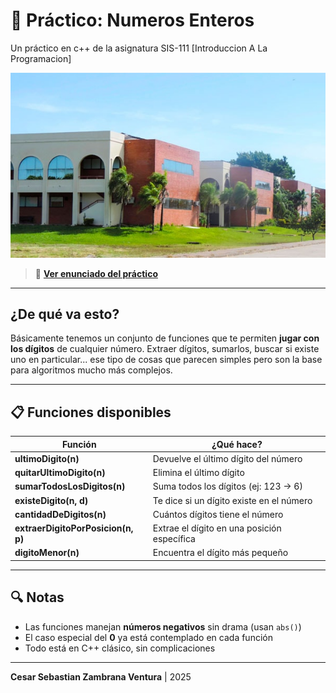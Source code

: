 # 🔢 Práctico: Numeros Enteros

Un práctico en c++ de la asignatura SIS-111 [Introduccion A La Programacion]

![Campus UCB](archives/ucbCampus.jpg)

> 📄 **[Ver enunciado del práctico](practico%20numeros%20enteros.pdf)**

---

## ¿De qué va esto?

Básicamente tenemos un conjunto de funciones que te permiten **jugar con los dígitos** de cualquier número. Extraer dígitos, sumarlos, buscar si existe uno en particular... ese tipo de cosas que parecen simples pero son la base para algoritmos mucho más complejos.

---

## 📋 Funciones disponibles

| Función | ¿Qué hace? |
|---------|-----------|
| **ultimoDigito(n)** | Devuelve el último dígito del número |
| **quitarUltimoDigito(n)** | Elimina el último dígito |
| **sumarTodosLosDigitos(n)** | Suma todos los dígitos (ej: 123 → 6) |
| **existeDigito(n, d)** | Te dice si un dígito existe en el número |
| **cantidadDeDigitos(n)** | Cuántos dígitos tiene el número |
| **extraerDigitoPorPosicion(n, p)** | Extrae el dígito en una posición específica |
| **digitoMenor(n)** | Encuentra el dígito más pequeño |

---

## 🔍 Notas

- Las funciones manejan **números negativos** sin drama (usan `abs()`)
- El caso especial del **0** ya está contemplado en cada función
- Todo está en C++ clásico, sin complicaciones

---

**Cesar Sebastian Zambrana Ventura** | 2025
